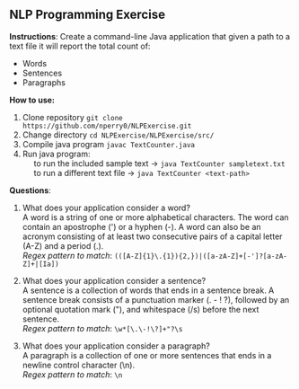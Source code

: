 ## NLP Programming Exercise

**Instructions**:
Create a command-line Java application that given a path to a text file it will report the total count of:
* Words
* Sentences
* Paragraphs

**How to use:**
1. Clone repository  `git clone https://github.com/nperry0/NLPExercise.git`
2. Change directory `cd NLPExercise/NLPExercise/src/`
3. Compile java program `javac TextCounter.java`
4. Run java program:<br />
&nbsp;&nbsp;&nbsp;&nbsp; to run the included sample text -> `java TextCounter sampletext.txt`<br />
&nbsp;&nbsp;&nbsp;&nbsp; to run a different text file -> `java TextCounter <text-path>`

**Questions**:
1. What does your application consider a word?<br />
  A word is a string of one or more alphabetical characters. The word can contain an apostrophe (') or a hyphen (-). A word can also be an acronym consisting of at least two consecutive pairs of a capital letter (A-Z) and a period (.).<br />
  *Regex pattern to match*: `(([A-Z]{1}\.{1}){2,})|([a-zA-Z]+[-']?[a-zA-Z]+|[Ia])`
  
2. What does your application consider a sentence?<br />
  A sentence is a collection of words that ends in a sentence break. A sentence break consists of a punctuation marker (. - ! ?), followed by an optional quotation mark ("), and whitespace (/s) before the next sentence.<br />
  *Regex pattern to match*: `\w*[\.\-!\?]+"?\s`
  
3. What does your application consider a paragraph?<br />
  A paragraph is a collection of one or more sentences that ends in a newline control character (\n).<br />
  *Regex pattern to match*: `\n`


